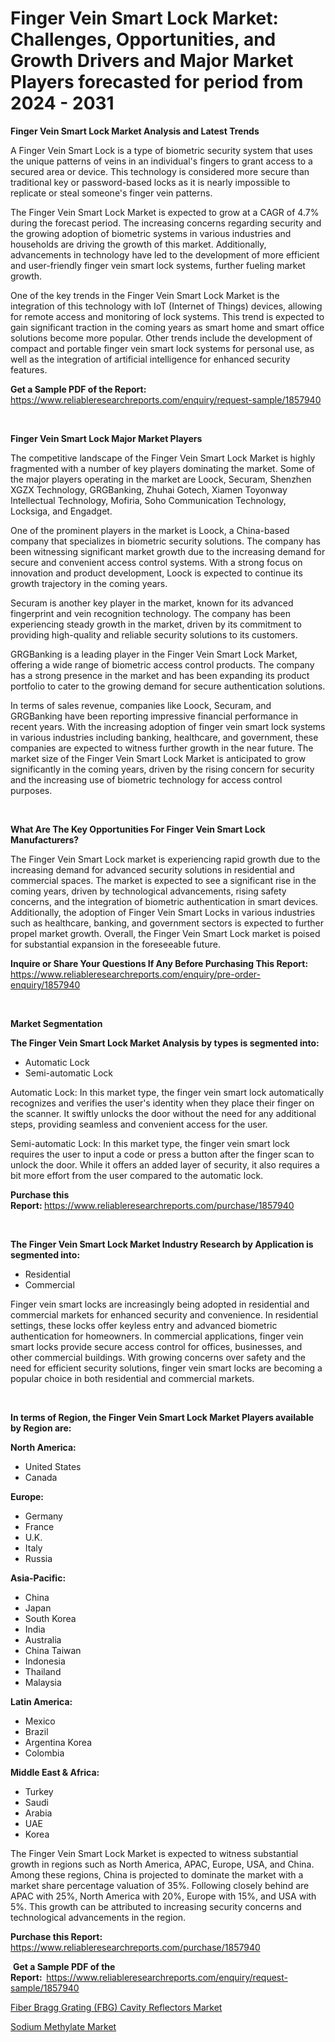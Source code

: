 <p><h1>Finger Vein Smart Lock Market: Challenges, Opportunities, and Growth Drivers and Major Market Players forecasted for period from 2024 - 2031</h1></p><p><strong>Finger Vein Smart Lock Market Analysis and Latest Trends</strong></p>
<p><p>A Finger Vein Smart Lock is a type of biometric security system that uses the unique patterns of veins in an individual's fingers to grant access to a secured area or device. This technology is considered more secure than traditional key or password-based locks as it is nearly impossible to replicate or steal someone's finger vein patterns.</p><p>The Finger Vein Smart Lock Market is expected to grow at a CAGR of 4.7% during the forecast period. The increasing concerns regarding security and the growing adoption of biometric systems in various industries and households are driving the growth of this market. Additionally, advancements in technology have led to the development of more efficient and user-friendly finger vein smart lock systems, further fueling market growth.</p><p>One of the key trends in the Finger Vein Smart Lock Market is the integration of this technology with IoT (Internet of Things) devices, allowing for remote access and monitoring of lock systems. This trend is expected to gain significant traction in the coming years as smart home and smart office solutions become more popular. Other trends include the development of compact and portable finger vein smart lock systems for personal use, as well as the integration of artificial intelligence for enhanced security features.</p></p>
<p><strong>Get a Sample PDF of the Report:&nbsp;</strong> <a href="https://www.reliableresearchreports.com/enquiry/request-sample/1857940">https://www.reliableresearchreports.com/enquiry/request-sample/1857940</a></p>
<p>&nbsp;</p>
<p><strong>Finger Vein Smart Lock Major Market Players</strong></p>
<p><p>The competitive landscape of the Finger Vein Smart Lock Market is highly fragmented with a number of key players dominating the market. Some of the major players operating in the market are Loock, Securam, Shenzhen XGZX Technology, GRGBanking, Zhuhai Gotech, Xiamen Toyonway Intellectual Technology, Mofiria, Soho Communication Technology, Locksiga, and Engadget.</p><p>One of the prominent players in the market is Loock, a China-based company that specializes in biometric security solutions. The company has been witnessing significant market growth due to the increasing demand for secure and convenient access control systems. With a strong focus on innovation and product development, Loock is expected to continue its growth trajectory in the coming years.</p><p>Securam is another key player in the market, known for its advanced fingerprint and vein recognition technology. The company has been experiencing steady growth in the market, driven by its commitment to providing high-quality and reliable security solutions to its customers.</p><p>GRGBanking is a leading player in the Finger Vein Smart Lock Market, offering a wide range of biometric access control products. The company has a strong presence in the market and has been expanding its product portfolio to cater to the growing demand for secure authentication solutions.</p><p>In terms of sales revenue, companies like Loock, Securam, and GRGBanking have been reporting impressive financial performance in recent years. With the increasing adoption of finger vein smart lock systems in various industries including banking, healthcare, and government, these companies are expected to witness further growth in the near future. The market size of the Finger Vein Smart Lock Market is anticipated to grow significantly in the coming years, driven by the rising concern for security and the increasing use of biometric technology for access control purposes.</p></p>
<p>&nbsp;</p>
<p><strong>What Are The Key Opportunities For Finger Vein Smart Lock Manufacturers?</strong></p>
<p><p>The Finger Vein Smart Lock market is experiencing rapid growth due to the increasing demand for advanced security solutions in residential and commercial spaces. The market is expected to see a significant rise in the coming years, driven by technological advancements, rising safety concerns, and the integration of biometric authentication in smart devices. Additionally, the adoption of Finger Vein Smart Locks in various industries such as healthcare, banking, and government sectors is expected to further propel market growth. Overall, the Finger Vein Smart Lock market is poised for substantial expansion in the foreseeable future.</p></p>
<p><strong>Inquire or Share Your Questions If Any Before Purchasing This Report:</strong> <a href="https://www.reliableresearchreports.com/enquiry/pre-order-enquiry/1857940">https://www.reliableresearchreports.com/enquiry/pre-order-enquiry/1857940</a></p>
<p>&nbsp;</p>
<p><strong>Market Segmentation</strong></p>
<p><strong>The Finger Vein Smart Lock Market Analysis by types is segmented into:</strong></p>
<p><ul><li>Automatic Lock</li><li>Semi-automatic Lock</li></ul></p>
<p><p>Automatic Lock: In this market type, the finger vein smart lock automatically recognizes and verifies the user's identity when they place their finger on the scanner. It swiftly unlocks the door without the need for any additional steps, providing seamless and convenient access for the user.</p><p>Semi-automatic Lock: In this market type, the finger vein smart lock requires the user to input a code or press a button after the finger scan to unlock the door. While it offers an added layer of security, it also requires a bit more effort from the user compared to the automatic lock.</p></p>
<p><strong>Purchase this Report:&nbsp;</strong><a href="https://www.reliableresearchreports.com/purchase/1857940">https://www.reliableresearchreports.com/purchase/1857940</a></p>
<p>&nbsp;</p>
<p><strong>The Finger Vein Smart Lock Market Industry Research by Application is segmented into:</strong></p>
<p><ul><li>Residential</li><li>Commercial</li></ul></p>
<p><p>Finger vein smart locks are increasingly being adopted in residential and commercial markets for enhanced security and convenience. In residential settings, these locks offer keyless entry and advanced biometric authentication for homeowners. In commercial applications, finger vein smart locks provide secure access control for offices, businesses, and other commercial buildings. With growing concerns over safety and the need for efficient security solutions, finger vein smart locks are becoming a popular choice in both residential and commercial markets.</p></p>
<p>&nbsp;</p>
<p><strong>In terms of Region, the Finger Vein Smart Lock Market Players available by Region are:</strong></p>
<p>
    <p> <strong> North America: </strong>
        <ul>
            <li>United States</li>
            <li>Canada</li>
        </ul>
        </p> 
    <p> <strong> Europe: </strong>
        <ul>
            <li>Germany</li>
            <li>France</li>
            <li>U.K.</li>
            <li>Italy</li>
            <li>Russia</li>
        </ul>
        </p> 
    <p> <strong> Asia-Pacific: </strong>
        <ul>
            <li>China</li>
            <li>Japan</li>
            <li>South Korea</li>
            <li>India</li>
            <li>Australia</li>
            <li>China Taiwan</li>
            <li>Indonesia</li>
            <li>Thailand</li>
            <li>Malaysia</li>
        </ul>
        </p> 
    <p> <strong> Latin America: </strong>
        <ul>
            <li>Mexico</li>
            <li>Brazil</li>
            <li>Argentina Korea</li>
            <li>Colombia</li>
        </ul>
        </p> 
    <p> <strong> Middle East & Africa: </strong>
        <ul>
            <li>Turkey</li>
            <li>Saudi</li>
            <li>Arabia</li>
            <li>UAE</li>
            <li>Korea</li>
        </ul>
    </p>
    </p>
<p><p>The Finger Vein Smart Lock Market is expected to witness substantial growth in regions such as North America, APAC, Europe, USA, and China. Among these regions, China is projected to dominate the market with a market share percentage valuation of 35%. Following closely behind are APAC with 25%, North America with 20%, Europe with 15%, and USA with 5%. This growth can be attributed to increasing security concerns and technological advancements in the region.</p></p>
<p><strong>Purchase this Report: </strong><a href="https://www.reliableresearchreports.com/purchase/1857940">https://www.reliableresearchreports.com/purchase/1857940</a></p>
<p>&nbsp;<strong>Get a Sample PDF of the Report:&nbsp;&nbsp;</strong><a href="https://www.reliableresearchreports.com/enquiry/request-sample/1857940">https://www.reliableresearchreports.com/enquiry/request-sample/1857940</a></p>
<p><strong></strong></p>
<p><p><a href="https://github.com/seekum/Market-Research-Report-List-2/blob/main/fiber-bragg-grating-fbg-cavity-reflectors-market.md">Fiber Bragg Grating (FBG) Cavity Reflectors Market</a></p><p><a href="https://iodized-pantydraco-05c.notion.site/Sodium-Methylate-Market-Size-Furnishes-Valuable-Information-Encompassing-Market-Share-Market-Trends-bdc2df6db67c4dc4acef11069f9743b7">Sodium Methylate Market</a></p></p>